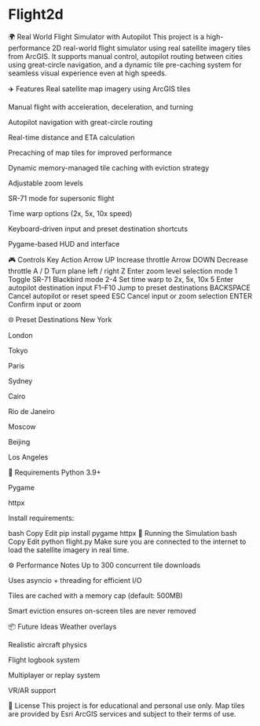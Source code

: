 # Flight2d
🌍 Real World Flight Simulator with Autopilot
This project is a high-performance 2D real-world flight simulator using real satellite imagery tiles from ArcGIS. It supports manual control, autopilot routing between cities using great-circle navigation, and a dynamic tile pre-caching system for seamless visual experience even at high speeds.

✈️ Features
Real satellite map imagery using ArcGIS tiles

Manual flight with acceleration, deceleration, and turning

Autopilot navigation with great-circle routing

Real-time distance and ETA calculation

Precaching of map tiles for improved performance

Dynamic memory-managed tile caching with eviction strategy

Adjustable zoom levels

SR-71 mode for supersonic flight

Time warp options (2x, 5x, 10x speed)

Keyboard-driven input and preset destination shortcuts

Pygame-based HUD and interface

🎮 Controls
Key	Action
Arrow UP	Increase throttle
Arrow DOWN	Decrease throttle
A / D	Turn plane left / right
Z	Enter zoom level selection mode
1	Toggle SR-71 Blackbird mode
2-4	Set time warp to 2x, 5x, 10x
5	Enter autopilot destination input
F1–F10	Jump to preset destinations
BACKSPACE	Cancel autopilot or reset speed
ESC	Cancel input or zoom selection
ENTER	Confirm input or zoom

🌐 Preset Destinations
New York

London

Tokyo

Paris

Sydney

Cairo

Rio de Janeiro

Moscow

Beijing

Los Angeles

🧱 Requirements
Python 3.9+

Pygame

httpx

Install requirements:

bash
Copy
Edit
pip install pygame httpx
🚀 Running the Simulation
bash
Copy
Edit
python flight.py
Make sure you are connected to the internet to load the satellite imagery in real time.

⚙️ Performance Notes
Up to 300 concurrent tile downloads

Uses asyncio + threading for efficient I/O

Tiles are cached with a memory cap (default: 500MB)

Smart eviction ensures on-screen tiles are never removed

📦 Future Ideas
Weather overlays

Realistic aircraft physics

Flight logbook system

Multiplayer or replay system

VR/AR support

📜 License
This project is for educational and personal use only. Map tiles are provided by Esri ArcGIS services and subject to their terms of use.
